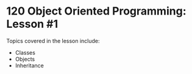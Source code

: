 # 120 Object Oriented Programming: Lesson #1

Topics covered in the lesson include:
* Classes
* Objects
* Inheritance
